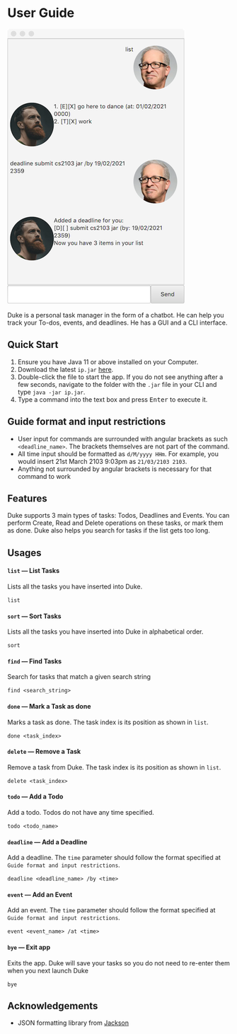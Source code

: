 # User Guide
![Duke Screenshot](./Ui.png)

Duke is a personal task manager in the form of a chatbot. He can help you track your To-dos, events, and deadlines. He has a GUI and a CLI interface.
## Quick Start
1. Ensure you have Java 11 or above installed on your Computer.
2. Download the latest `ip.jar` [here](https://github.com/DrWala/ip/releases).
3. Double-click the file to start the app. If you do not see anything after a few seconds, navigate to the folder with the `.jar` file in your CLI and type `java -jar ip.jar`.  
4. Type a command into the text box and press <kbd>Enter</kbd> to execute it.

## Guide format and input restrictions
- User input for commands are surrounded with angular brackets as such `<deadline_name>`. The brackets themselves are not part of the command.
- All time input should be formatted as `d/M/yyyy HHm`. For example, you would insert 21st March 2103 9:03pm as `21/03/2103 2103`.
- Anything not surrounded by angular brackets is necessary for that command to work

## Features
Duke supports 3 main types of tasks: Todos, Deadlines and Events. You can perform Create, Read and Delete operations on these tasks, or mark them as done. Duke also helps you search for tasks if the list gets too long.

## Usages

#### `list` &mdash; List Tasks
Lists all the tasks you have inserted into Duke.
```
list
```

#### `sort` &mdash; Sort Tasks
Lists all the tasks you have inserted into Duke in alphabetical order.
```
sort
```

#### `find` &mdash; Find Tasks
Search for tasks that match a given search string
```
find <search_string>
```

#### `done` &mdash; Mark a Task as done
Marks a task as done. The task index is its position as shown in `list`.
```
done <task_index>
```

#### `delete` &mdash; Remove a Task
Remove a task from Duke. The task index is its position as shown in `list`.
```
delete <task_index>
```

#### `todo` &mdash; Add a Todo
Add a todo. Todos do not have any time specified.
```
todo <todo_name>
```

#### `deadline` &mdash; Add a Deadline
Add a deadline. The `time` parameter should follow the format specified at `Guide format and input restrictions`.
```
deadline <deadline_name> /by <time>
```

#### `event` &mdash; Add an Event
Add an event. The `time` parameter should follow the format specified at `Guide format and input restrictions`.
```
event <event_name> /at <time>
```

#### `bye` &mdash; Exit app
Exits the app. Duke will save your tasks so you do not need to re-enter them when you next launch Duke
```
bye
```

## Acknowledgements
- JSON formatting library from [Jackson](https://github.com/FasterXML/jackson)
